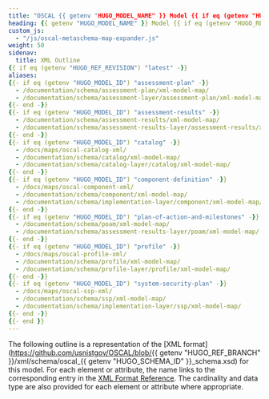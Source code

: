 ```yaml
---
title: "OSCAL {{ getenv "HUGO_MODEL_NAME" }} Model {{ if eq (getenv "HUGO_REF_VERSION") "develop" }}Development Snapshot{{ else }}v{{ getenv "HUGO_REF_VERSION" }}{{ end }} XML Format Outline"
heading: {{ getenv "HUGO_MODEL_NAME" }} Model {{ if eq (getenv "HUGO_REF_VERSION") "develop" }}Development Snapshot{{ else }}v{{ getenv "HUGO_REF_VERSION" }}{{ end }} XML Format Outline
custom_js:
  - "/js/oscal-metaschema-map-expander.js"
weight: 50
sidenav:
  title: XML Outline
{{ if eq (getenv "HUGO_REF_REVISION") "latest" -}}
aliases:
{{- if eq (getenv "HUGO_MODEL_ID") "assessment-plan" -}}
  - /documentation/schema/assessment-plan/xml-model-map/
  - /documentation/schema/assessment-layer/assessment-plan/xml-model-map/
{{- end -}}
{{- if eq (getenv "HUGO_MODEL_ID") "assessment-results" -}}
  - /documentation/schema/assessment-results/xml-model-map/
  - /documentation/schema/assessment-results-layer/assessment-results/xml-model-map/
{{- end -}}
{{- if eq (getenv "HUGO_MODEL_ID") "catalog" -}}
  - /docs/maps/oscal-catalog-xml/
  - /documentation/schema/catalog/xml-model-map/
  - /documentation/schema/catalog-layer/catalog/xml-model-map/
{{- end -}}
{{- if eq (getenv "HUGO_MODEL_ID") "component-definition" -}}
  - /docs/maps/oscal-component-xml/
  - /documentation/schema/component/xml-model-map/
  - /documentation/schema/implementation-layer/component/xml-model-map/
{{- end -}}
{{- if eq (getenv "HUGO_MODEL_ID") "plan-of-action-and-milestones" -}}
  - /documentation/schema/poam/xml-model-map/
  - /documentation/schema/assessment-results-layer/poam/xml-model-map/
{{- end -}}
{{- if eq (getenv "HUGO_MODEL_ID") "profile" -}}
  - /docs/maps/oscal-profile-xml/
  - /documentation/schema/profile/xml-model-map/
  - /documentation/schema/profile-layer/profile/xml-model-map/
{{- end -}}
{{- if eq (getenv "HUGO_MODEL_ID") "system-security-plan" -}}
  - /docs/maps/oscal-ssp-xml/
  - /documentation/schema/ssp/xml-model-map/
  - /documentation/schema/implementation-layer/ssp/xml-model-map/
{{- end -}}
{{- end }}
---
```


The following outline is a representation of the [XML format](https://github.com/usnistgov/OSCAL/blob/{{ getenv "HUGO_REF_BRANCH" }}/xml/schema/oscal_{{ getenv "HUGO_SCHEMA_ID" }}_schema.xsd) for this model. For each element or attribute, the name links to the corresponding entry in the [XML Format Reference](../xml-reference/). The cardinality and data type are also provided for each element or attribute where appropriate.

<!-- DO NOT REMOVE. Generated text below -->